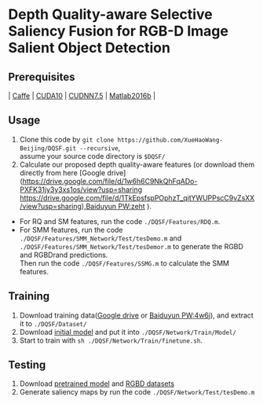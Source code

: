 # Depth Quality-aware Selective Saliency Fusion for RGB-D Image Salient Object Detection

## Prerequisites
| [Caffe](https://github.com/BVLC/caffe) | [CUDA10](https://developer.nvidia.com/cuda-downloads) | [CUDNN7.5](https://docs.nvidia.com/deeplearning/sdk/cudnn-install/) | [Matlab2016b](https://www.mathworks.com/) |

## Usage
1. Clone this code by `git clone https://github.com/XueHaoWang-Beijing/DQSF.git --recursive`,  
assume your source code directory is `$DQSF/`
2. Calculate our proposed depth quality-aware features (or download them directly from here [Google drive](https://drive.google.com/file/d/1w6h6C9NkQhFqADo-PXFK31jy3y3xs1os/view?usp=sharing
https://drive.google.com/file/d/1TkEpsfspPOphzT_qitYWUPPscC9vZsXX/view?usp=sharing),[Baiduyun PW:zeht](https://pan.baidu.com/s/1Vc5u3gAHMI5iJhf8-Cm_ow) ).
  * For RQ and SM features, run the code `./DQSF/Features/RDQ.m`.
  * For SMM features, run the code `./DQSF/Features/SMM_Network/Test/tesDemo.m` and `./DQSF/Features/SMM_Network/Test/tesDemor.m` to generate the RGBD and RGBDrand predictions.  
  Then run the code `./DQSF/Features/SSMG.m` to calculate the SMM features.  
## Training
1. Download training data([Google drive](https://drive.google.com/file/d/1tmGjqfIAO2cTDZ8QmHXsUlBfZPTbtVeU/view?usp=sharing) or [Baiduyun PW:4w6j](https://pan.baidu.com/s/1vumhbAUJqCSslhPEIMyY4g)), and extract it to `./DQSF/Dataset/`
2. Download [initial model](http://www.robots.ox.ac.uk/~vgg/software/very_deep/caffe/VGG_ILSVRC_16_layers.caffemodel) and put it into `./DQSF/Network/Train/Model/`
3. Start to train with `sh ./DQSF/Network/Train/finetune.sh`.
## Testing
1. Download [pretrained model](https://drive.google.com/open?id=1VaPl5lUkPW_uMlZuZ6hN-pRzxgdTXd4I) and [RGBD datasets](https://drive.google.com/file/d/1tmGjqfIAO2cTDZ8QmHXsUlBfZPTbtVeU/view?usp=sharing)
2. Generate saliency maps by run the code `./DQSF/Network/Test/tesDemo.m`

